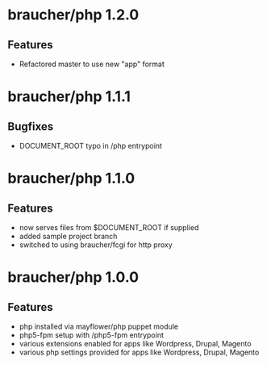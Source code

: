 # braucher/php 1.2.0

## Features
- Refactored master to use new "app" format

# braucher/php 1.1.1

## Bugfixes
- DOCUMENT_ROOT typo in /php entrypoint

# braucher/php 1.1.0

## Features
- now serves files from $DOCUMENT_ROOT if supplied
- added sample project branch
- switched to using braucher/fcgi for http proxy

# braucher/php 1.0.0

## Features
- php installed via mayflower/php puppet module
- php5-fpm setup with /php5-fpm entrypoint
- various extensions enabled for apps like Wordpress, Drupal, Magento
- various php settings provided for apps like Wordpress, Drupal, Magento
